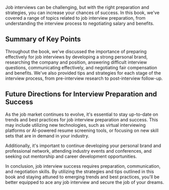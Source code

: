 

Job interviews can be challenging, but with the right preparation and strategies, you can increase your chances of success. In this book, we've covered a range of topics related to job interview preparation, from understanding the interview process to negotiating salary and benefits.

Summary of Key Points
---------------------

Throughout the book, we've discussed the importance of preparing effectively for job interviews by developing a strong personal brand, researching the company and position, answering difficult interview questions, communicating effectively, and negotiating fair compensation and benefits. We've also provided tips and strategies for each stage of the interview process, from pre-interview research to post-interview follow-up.

Future Directions for Interview Preparation and Success
-------------------------------------------------------

As the job market continues to evolve, it's essential to stay up-to-date on trends and best practices for job interview preparation and success. This may include utilizing new technologies, such as virtual interviewing platforms or AI-powered resume screening tools, or focusing on new skill sets that are in demand in your industry.

Additionally, it's important to continue developing your personal brand and professional network, attending industry events and conferences, and seeking out mentorship and career development opportunities.

In conclusion, job interview success requires preparation, communication, and negotiation skills. By utilizing the strategies and tips outlined in this book and staying attuned to emerging trends and best practices, you'll be better equipped to ace any job interview and secure the job of your dreams.
